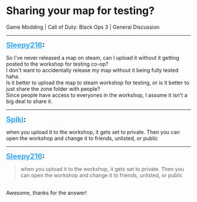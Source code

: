 # Sharing your map for testing?
Game Modding | Call of Duty: Black Ops 3 | General Discussion

---
<strong style="font-size: 1.4em;"><span style="text-decoration: underline;text-decoration-color: #34a7f9;"><span style="color:#34a7f9;">Sleepy216</span></span>:</strong>

<p>So I&#39;ve never released a map on steam, can I upload it without it getting posted to the workshop for testing co-op?<br />I don&#39;t want to accidentally release my map without it being fully tested haha.<br />Is it better to upload the map to steam workshop for testing, or is it better to just share the zone folder with people? <br />Since people have access to everyones in the workshop, I assume it isn&#39;t a big deal to share it.</p>

---
<strong style="font-size: 1.4em;"><span style="text-decoration: underline;text-decoration-color: #34a7f9;"><span style="color:#34a7f9;">Spiki</span></span>:</strong>

<p>when you upload it to the workshop, it gets set to private. Then you can open the workshop and change it to friends, unlisted, or public</p>

---
<strong style="font-size: 1.4em;"><span style="text-decoration: underline;text-decoration-color: #34a7f9;"><span style="color:#34a7f9;">Sleepy216</span></span>:</strong>

<p><blockquote>when you upload it to the workshop, it gets set to private. Then you can open the workshop and change it to friends, unlisted, or public<br /></blockquote><br />Awesome, thanks for the answer!</p>
